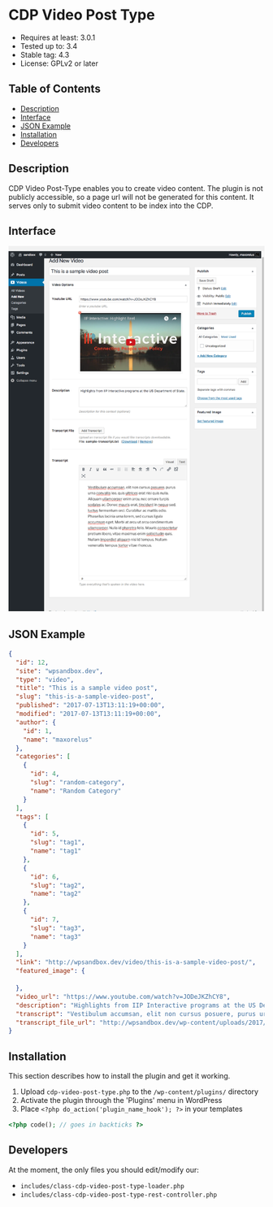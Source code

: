 # CDP Video Post Type

* Requires at least: 3.0.1
* Tested up to: 3.4
* Stable tag: 4.3
* License: GPLv2 or later

<!-- START doctoc generated TOC please keep comment here to allow auto update -->
<!-- DON'T EDIT THIS SECTION, INSTEAD RE-RUN doctoc TO UPDATE -->
## Table of Contents

  - [Description](#description)
  - [Interface](#interface)
  - [JSON Example](#json-example)
  - [Installation](#installation)
  - [Developers](#developers)

<!-- END doctoc generated TOC please keep comment here to allow auto update -->

## Description

CDP Video Post-Type enables you to create video content. The plugin is not publicly accessible, so a page url will not be generated for this content. It serves only to submit video content to be index into the CDP.

## Interface

![CDP Video Post-Type](github/assets/cdp-video-post-type-interface.png)

## JSON Example

```json
{
  "id": 12,
  "site": "wpsandbox.dev",
  "type": "video",
  "title": "This is a sample video post",
  "slug": "this-is-a-sample-video-post",
  "published": "2017-07-13T13:11:19+00:00",
  "modified": "2017-07-13T13:11:19+00:00",
  "author": {
    "id": 1,
    "name": "maxorelus"
  },
  "categories": [
    {
      "id": 4,
      "slug": "random-category",
      "name": "Random Category"
    }
  ],
  "tags": [
    {
      "id": 5,
      "slug": "tag1",
      "name": "tag1"
    },
    {
      "id": 6,
      "slug": "tag2",
      "name": "tag2"
    },
    {
      "id": 7,
      "slug": "tag3",
      "name": "tag3"
    }
  ],
  "link": "http://wpsandbox.dev/video/this-is-a-sample-video-post/",
  "featured_image": {

  },
  "video_url": "https://www.youtube.com/watch?v=JODeJKZhCY8",
  "description": "Highlights from IIP Interactive programs at the US Department of State.",
  "transcript": "Vestibulum accumsan, elit non cursus posuere, purus urna convallis leo, quis ultrices erat nisi quis nulla. Aliquam ullamcorper enim arcu, nec ornare turpis sodales ac. Donec mauris erat, tincidunt in neque sed, luctus fermentum orci. Curabitur ac mattis odio. Phasellus lacinia urna lorem, sed cursus ligula accumsan eget. Morbi at arcu ut arcu condimentum ullamcorper. Nulla id pharetra felis. Mauris consectetur pretium libero, vitae maximus enim sollicitudin quis. Nullam imperdiet aliquam nisi id tempus. Nullam venenatis tempus tortor vitae rhoncus.",
  "transcript_file_url": "http://wpsandbox.dev/wp-content/uploads/2017/07/sample-transcript.txt"
}
```

## Installation

This section describes how to install the plugin and get it working.

1. Upload `cdp-video-post-type.php` to the `/wp-content/plugins/` directory
2. Activate the plugin through the 'Plugins' menu in WordPress
3. Place `<?php do_action('plugin_name_hook'); ?>` in your templates

```php
<?php code(); // goes in backticks ?>
```

## Developers

At the moment, the only files you should edit/modify our:

* `includes/class-cdp-video-post-type-loader.php`
* `includes/class-cdp-video-post-type-rest-controller.php`
